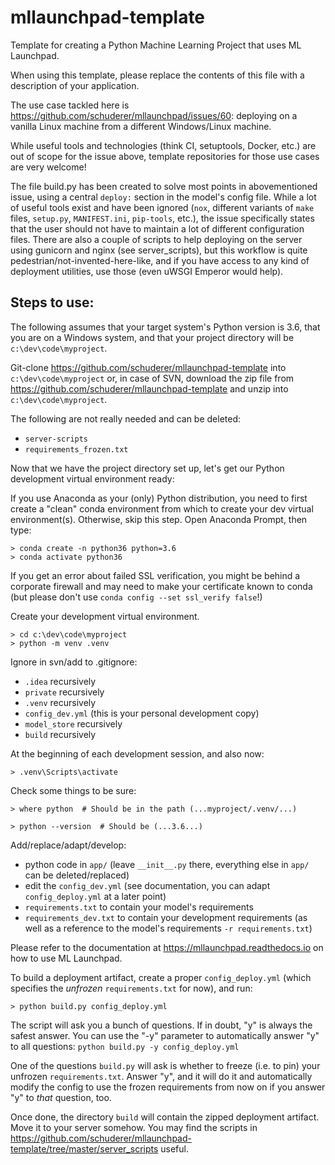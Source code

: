 # mllaunchpad-template
Template for creating a Python Machine Learning Project that uses ML Launchpad.

When using this template, please replace the contents of this file with a description of your application.

The use case tackled here is https://github.com/schuderer/mllaunchpad/issues/60: deploying on a vanilla Linux machine from a different Windows/Linux machine.

While useful tools and technologies (think CI, setuptools, Docker, etc.) are out of scope for the issue above, template repositories for those use cases are very welcome!

The file build.py has been created to solve most points in abovementioned issue, using a central `deploy:` section in the model's config file. While a lot of useful tools exist and have been ignored (`nox`, different variants of `make` files, `setup.py`, `MANIFEST.ini`, `pip-tools`, etc.), the issue specifically states that the user should not have to maintain a lot of different configuration files. There are also a couple of scripts to help deploying on the server using gunicorn and nginx (see server_scripts), but this workflow is quite pedestrian/not-invented-here-like, and if you have access to any kind of deployment utilities, use those (even uWSGI Emperor would help).

## Steps to use:

The following assumes that your target system's Python version is 3.6, that you are on a Windows system, and that your project directory will be `c:\dev\code\myproject`.

Git-clone https://github.com/schuderer/mllaunchpad-template into `c:\dev\code\myproject` or, in case of SVN, download the zip file from https://github.com/schuderer/mllaunchpad-template and unzip into `c:\dev\code\myproject`.

The following are not really needed and can be deleted:
 - `server-scripts `
 - `requirements_frozen.txt`

Now that we have the project directory set up, let's get our Python development virtual environment ready:

If you use Anaconda as your (only) Python distribution, you need to first create a "clean" conda environment from which to create your dev virtual environment(s). Otherwise, skip this step. Open Anaconda Prompt, then type:

```console
> conda create -n python36 python=3.6
> conda activate python36
```

If you get an error about failed SSL verification, you might be behind a corporate firewall and may need to make your certificate known to conda (but please don't use `conda config --set ssl_verify false`!)

Create your development virtual environment.

```console
> cd c:\dev\code\myproject
> python -m venv .venv
```

Ignore in svn/add to .gitignore:
 - `.idea` recursively
 - `private` recursively
 - `.venv` recursively
 - `config_dev.yml` (this is your personal development copy)
 - `model_store` recursively
 - `build` recursively

At the beginning of each development session, and also now:

```console
> .venv\Scripts\activate
```

Check some things to be sure:

```console
> where python  # Should be in the path (...myproject/.venv/...)
```

```console
> python --version  # Should be (...3.6...)
```

Add/replace/adapt/develop:
 - python code in `app/` (leave `__init__.py` there, everything else in `app/` can be deleted/replaced)
 - edit the `config_dev.yml` (see documentation, you can adapt `config_deploy.yml` at a later point)
 - `requirements.txt` to contain your model's requirements
 - `requirements_dev.txt` to contain your development requirements (as well as a reference to the model's requirements `-r requirements.txt`)

Please refer to the documentation at https://mllaunchpad.readthedocs.io on how to use ML Launchpad.

To build a deployment artifact, create a proper `config_deploy.yml` (which specifies the *unfrozen* `requirements.txt` for now), and run:

```console
> python build.py config_deploy.yml
```

The script will ask you a bunch of questions. If in doubt, "y" is always the safest answer. You can use the "-y" parameter to automatically answer "y" to all questions: `python build.py -y config_deploy.yml`

One of the questions `build.py` will ask is whether to freeze (i.e. to pin) your unfrozen `requirements.txt`. Answer "y", and it will do it and automatically modify the config to use the frozen requirements from now on if you answer "y" to *that* question, too.

Once done, the directory `build` will contain the zipped deployment artifact. Move it to your server somehow. You may find the scripts in https://github.com/schuderer/mllaunchpad-template/tree/master/server_scripts useful.
